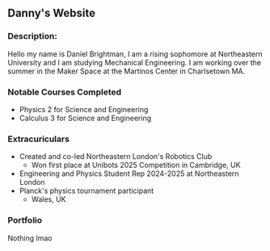 ## Danny's Website
### Description:
Hello my name is Daniel Brightman, I am a rising sophomore at Northeastern University and I am studying Mechanical Engineering. I am working over the summer in the Maker Space at the Martinos Center in Charlsetown MA.   

### Notable Courses Completed
* Physics 2 for Science and Engineering
* Calculus 3 for Science and Engineering  

### Extracuriculars
* Created and co-led Northeastern London's Robotics Club
   * Won first place at Unibots 2025 Competition in Cambridge, UK
* Engineering and Physics Student Rep 2024-2025 at Northeastern London
* Planck's physics tournament participant
  * Wales, UK


### Portfolio
Nothing lmao
